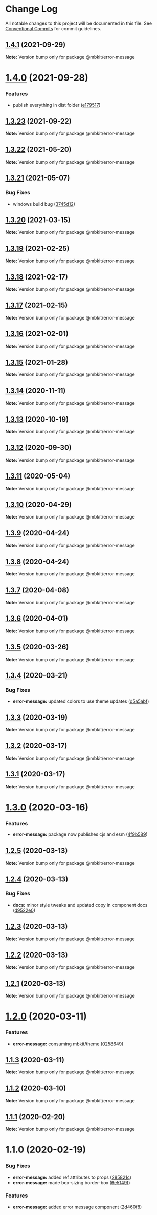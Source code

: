 # Change Log

All notable changes to this project will be documented in this file.
See [Conventional Commits](https://conventionalcommits.org) for commit guidelines.

## [1.4.1](https://github.com/mindbody/mbkit/compare/@mbkit/error-message@1.4.0...@mbkit/error-message@1.4.1) (2021-09-29)

**Note:** Version bump only for package @mbkit/error-message





# [1.4.0](https://github.com/mindbody/mbkit/compare/@mbkit/error-message@1.3.23...@mbkit/error-message@1.4.0) (2021-09-28)


### Features

* publish everything in dist folder ([e179517](https://github.com/mindbody/mbkit/commit/e179517c03ea9e8a9eac2d29b0442b27e085579b))





## [1.3.23](https://github.com/mindbody/mbkit/compare/@mbkit/error-message@1.3.21...@mbkit/error-message@1.3.23) (2021-09-22)

**Note:** Version bump only for package @mbkit/error-message





## [1.3.22](https://github.com/amitkumar4942/mbkit/compare/@mbkit/error-message@1.3.21...@mbkit/error-message@1.3.22) (2021-05-20)

**Note:** Version bump only for package @mbkit/error-message






## [1.3.21](https://github.com/mindbody/mbkit/compare/@mbkit/error-message@1.3.20...@mbkit/error-message@1.3.21) (2021-05-07)


### Bug Fixes

* windows build bug ([3745d12](https://github.com/mindbody/mbkit/commit/3745d1297e1dd7e90e53ba096097f1e97f4e8a99))





## [1.3.20](https://github.com/mindbody/mbkit/compare/@mbkit/error-message@1.3.19...@mbkit/error-message@1.3.20) (2021-03-15)

**Note:** Version bump only for package @mbkit/error-message





## [1.3.19](https://github.com/mindbody/mbkit/compare/@mbkit/error-message@1.3.18...@mbkit/error-message@1.3.19) (2021-02-25)

**Note:** Version bump only for package @mbkit/error-message





## [1.3.18](https://github.com/mindbody/mbkit/compare/@mbkit/error-message@1.3.17...@mbkit/error-message@1.3.18) (2021-02-17)

**Note:** Version bump only for package @mbkit/error-message





## [1.3.17](https://github.com/mindbody/mbkit/compare/@mbkit/error-message@1.3.16...@mbkit/error-message@1.3.17) (2021-02-15)

**Note:** Version bump only for package @mbkit/error-message





## [1.3.16](https://github.com/mindbody/mbkit/compare/@mbkit/error-message@1.3.14...@mbkit/error-message@1.3.16) (2021-02-01)

**Note:** Version bump only for package @mbkit/error-message





## [1.3.15](https://github.com/mindbody/mbkit/compare/@mbkit/error-message@1.3.14...@mbkit/error-message@1.3.15) (2021-01-28)

**Note:** Version bump only for package @mbkit/error-message





## [1.3.14](https://github.com/mindbody/mbkit/compare/@mbkit/error-message@1.3.13...@mbkit/error-message@1.3.14) (2020-11-11)

**Note:** Version bump only for package @mbkit/error-message





## [1.3.13](https://github.com/mindbody/mbkit/compare/@mbkit/error-message@1.3.13...@mbkit/error-message@1.3.13) (2020-10-19)

**Note:** Version bump only for package @mbkit/error-message





## [1.3.12](https://github.com/mindbody/mbkit/compare/@mbkit/error-message@1.3.11...@mbkit/error-message@1.3.12) (2020-09-30)

**Note:** Version bump only for package @mbkit/error-message





## [1.3.11](https://github.com/mindbody/design-system/compare/@mbkit/error-message@1.3.10...@mbkit/error-message@1.3.11) (2020-05-04)

**Note:** Version bump only for package @mbkit/error-message





## [1.3.10](https://github.com/mindbody/design-system/compare/@mbkit/error-message@1.3.9...@mbkit/error-message@1.3.10) (2020-04-29)

**Note:** Version bump only for package @mbkit/error-message





## [1.3.9](https://github.com/mindbody/design-system/compare/@mbkit/error-message@1.3.7...@mbkit/error-message@1.3.9) (2020-04-24)

**Note:** Version bump only for package @mbkit/error-message





## [1.3.8](https://github.com/mindbody/design-system/compare/@mbkit/error-message@1.3.7...@mbkit/error-message@1.3.8) (2020-04-24)

**Note:** Version bump only for package @mbkit/error-message





## [1.3.7](https://github.com/mindbody/mbkit/compare/@mbkit/error-message@1.3.6...@mbkit/error-message@1.3.7) (2020-04-08)

**Note:** Version bump only for package @mbkit/error-message





## [1.3.6](https://github.com/mindbody/design-system/compare/@mbkit/error-message@1.3.5...@mbkit/error-message@1.3.6) (2020-04-01)

**Note:** Version bump only for package @mbkit/error-message





## [1.3.5](https://github.com/mindbody/design-system/compare/@mbkit/error-message@1.3.4...@mbkit/error-message@1.3.5) (2020-03-26)

**Note:** Version bump only for package @mbkit/error-message





## [1.3.4](https://github.com/mindbody/design-system/compare/@mbkit/error-message@1.3.3...@mbkit/error-message@1.3.4) (2020-03-21)


### Bug Fixes

* **error-message:** updated colors to use theme updates ([d5a5abf](https://github.com/mindbody/design-system/commit/d5a5abf05d3c62052128a52f0399926eabff0588))





## [1.3.3](https://github.com/mindbody/design-system/compare/@mbkit/error-message@1.3.2...@mbkit/error-message@1.3.3) (2020-03-19)

**Note:** Version bump only for package @mbkit/error-message





## [1.3.2](https://github.com/mindbody/mbkit/compare/@mbkit/error-message@1.3.1...@mbkit/error-message@1.3.2) (2020-03-17)

**Note:** Version bump only for package @mbkit/error-message





## [1.3.1](https://github.com/mindbody/design-system/compare/@mbkit/error-message@1.3.0...@mbkit/error-message@1.3.1) (2020-03-17)

**Note:** Version bump only for package @mbkit/error-message





# [1.3.0](https://github.com/mindbody/design-system/compare/@mbkit/error-message@1.2.5...@mbkit/error-message@1.3.0) (2020-03-16)


### Features

* **error-message:** package now publishes cjs and esm ([4f9b589](https://github.com/mindbody/design-system/commit/4f9b589453595de1368fc335bb0b31f83b3eace2))





## [1.2.5](https://github.com/mindbody/design-system/compare/@mbkit/error-message@1.2.4...@mbkit/error-message@1.2.5) (2020-03-13)

**Note:** Version bump only for package @mbkit/error-message





## [1.2.4](https://github.com/mindbody/design-system/compare/@mbkit/error-message@1.2.3...@mbkit/error-message@1.2.4) (2020-03-13)


### Bug Fixes

* **docs:** minor style tweaks and updated copy in component docs ([d9522e0](https://github.com/mindbody/design-system/commit/d9522e0f1470800e3103793208e24a84739a5888))





## [1.2.3](https://github.com/mindbody/design-system/compare/@mbkit/error-message@1.2.2...@mbkit/error-message@1.2.3) (2020-03-13)

**Note:** Version bump only for package @mbkit/error-message





## [1.2.2](https://github.com/mindbody/design-system/compare/@mbkit/error-message@1.2.1...@mbkit/error-message@1.2.2) (2020-03-13)

**Note:** Version bump only for package @mbkit/error-message





## [1.2.1](https://github.com/mindbody/design-system/compare/@mbkit/error-message@1.2.0...@mbkit/error-message@1.2.1) (2020-03-13)

**Note:** Version bump only for package @mbkit/error-message





# [1.2.0](https://github.com/mindbody/design-system/compare/@mbkit/error-message@1.1.3...@mbkit/error-message@1.2.0) (2020-03-11)


### Features

* **error-message:** consuming mbkit/theme ([0258649](https://github.com/mindbody/design-system/commit/02586497eba6685828aebe26914af6a0d381c7a5))





## [1.1.3](https://github.com/mindbody/design-system/compare/@mbkit/error-message@1.1.2...@mbkit/error-message@1.1.3) (2020-03-11)

**Note:** Version bump only for package @mbkit/error-message





## [1.1.2](https://github.com/mindbody/design-system/compare/@mbkit/error-message@1.1.1...@mbkit/error-message@1.1.2) (2020-03-10)

**Note:** Version bump only for package @mbkit/error-message





## [1.1.1](https://github.com/mindbody/design-system/compare/@mbkit/error-message@1.1.0...@mbkit/error-message@1.1.1) (2020-02-20)

**Note:** Version bump only for package @mbkit/error-message





# 1.1.0 (2020-02-19)


### Bug Fixes

* **error-message:** added ref attributes to props ([285821c](https://github.com/mindbody/design-system/commit/285821c86d037bbaa4c0a61936aacd3e889b649c))
* **error-message:** made box-sizing border-box ([6e5149f](https://github.com/mindbody/design-system/commit/6e5149f5477425816f570e7cb5a530f72df29793))


### Features

* **error-message:** added error message component ([2d460f8](https://github.com/mindbody/design-system/commit/2d460f8c1f132024bd3bd5444e1cdcdf9ce79ed5))

